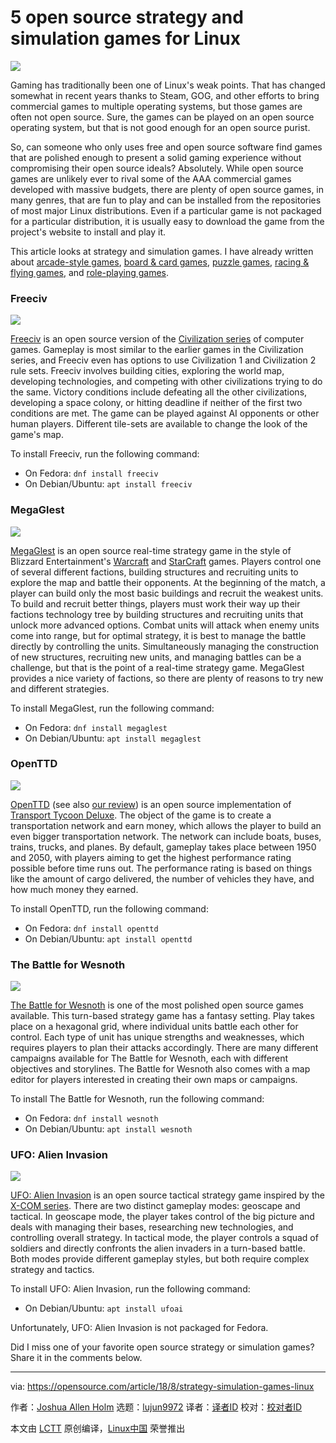 5 open source strategy and simulation games for Linux
======

![](https://opensource.com/sites/default/files/styles/image-full-size/public/lead-images/arcade_game_gaming.jpg?itok=84Rjk_32)

Gaming has traditionally been one of Linux's weak points. That has changed somewhat in recent years thanks to Steam, GOG, and other efforts to bring commercial games to multiple operating systems, but those games are often not open source. Sure, the games can be played on an open source operating system, but that is not good enough for an open source purist.

So, can someone who only uses free and open source software find games that are polished enough to present a solid gaming experience without compromising their open source ideals? Absolutely. While open source games are unlikely ever to rival some of the AAA commercial games developed with massive budgets, there are plenty of open source games, in many genres, that are fun to play and can be installed from the repositories of most major Linux distributions. Even if a particular game is not packaged for a particular distribution, it is usually easy to download the game from the project's website to install and play it.

This article looks at strategy and simulation games. I have already written about [arcade-style games][1], [board & card games][2], [puzzle games][3], [racing & flying games][4], and [role-playing games][5].

### Freeciv

![](https://opensource.com/sites/default/files/uploads/freeciv.png)

[Freeciv][6] is an open source version of the [Civilization series][7] of computer games. Gameplay is most similar to the earlier games in the Civilization series, and Freeciv even has options to use Civilization 1 and Civilization 2 rule sets. Freeciv involves building cities, exploring the world map, developing technologies, and competing with other civilizations trying to do the same. Victory conditions include defeating all the other civilizations, developing a space colony, or hitting deadline if neither of the first two conditions are met. The game can be played against AI opponents or other human players. Different tile-sets are available to change the look of the game's map.

To install Freeciv, run the following command:

  * On Fedora: `dnf install freeciv`
  * On Debian/Ubuntu: `apt install freeciv`



### MegaGlest

![](https://opensource.com/sites/default/files/uploads/megaglest.png)

[MegaGlest][8] is an open source real-time strategy game in the style of Blizzard Entertainment's [Warcraft][9] and [StarCraft][10] games. Players control one of several different factions, building structures and recruiting units to explore the map and battle their opponents. At the beginning of the match, a player can build only the most basic buildings and recruit the weakest units. To build and recruit better things, players must work their way up their factions technology tree by building structures and recruiting units that unlock more advanced options. Combat units will attack when enemy units come into range, but for optimal strategy, it is best to manage the battle directly by controlling the units. Simultaneously managing the construction of new structures, recruiting new units, and managing battles can be a challenge, but that is the point of a real-time strategy game. MegaGlest provides a nice variety of factions, so there are plenty of reasons to try new and different strategies.

To install MegaGlest, run the following command:

  * On Fedora: `dnf install megaglest`
  * On Debian/Ubuntu: `apt install megaglest`



### OpenTTD

![](https://opensource.com/sites/default/files/uploads/openttd.png)

[OpenTTD][11] (see also [our review][12]) is an open source implementation of [Transport Tycoon Deluxe][13]. The object of the game is to create a transportation network and earn money, which allows the player to build an even bigger transportation network. The network can include boats, buses, trains, trucks, and planes. By default, gameplay takes place between 1950 and 2050, with players aiming to get the highest performance rating possible before time runs out. The performance rating is based on things like the amount of cargo delivered, the number of vehicles they have, and how much money they earned.

To install OpenTTD, run the following command:

  * On Fedora: `dnf install openttd`
  * On Debian/Ubuntu: `apt install openttd`



### The Battle for Wesnoth

![](https://opensource.com/sites/default/files/uploads/the_battle_for_wesnoth.png)

[The Battle for Wesnoth][14] is one of the most polished open source games available. This turn-based strategy game has a fantasy setting. Play takes place on a hexagonal grid, where individual units battle each other for control. Each type of unit has unique strengths and weaknesses, which requires players to plan their attacks accordingly. There are many different campaigns available for The Battle for Wesnoth, each with different objectives and storylines. The Battle for Wesnoth also comes with a map editor for players interested in creating their own maps or campaigns.

To install The Battle for Wesnoth, run the following command:

  * On Fedora: `dnf install wesnoth`
  * On Debian/Ubuntu: `apt install wesnoth`



### UFO: Alien Invasion

![](https://opensource.com/sites/default/files/uploads/ufo_alien_invasion.png)

[UFO: Alien Invasion][15] is an open source tactical strategy game inspired by the [X-COM series][20]. There are two distinct gameplay modes: geoscape and tactical. In geoscape mode, the player takes control of the big picture and deals with managing their bases, researching new technologies, and controlling overall strategy. In tactical mode, the player controls a squad of soldiers and directly confronts the alien invaders in a turn-based battle. Both modes provide different gameplay styles, but both require complex strategy and tactics.

To install UFO: Alien Invasion, run the following command:

  * On Debian/Ubuntu: `apt install ufoai`



Unfortunately, UFO: Alien Invasion is not packaged for Fedora.

Did I miss one of your favorite open source strategy or simulation games? Share it in the comments below.

--------------------------------------------------------------------------------

via: https://opensource.com/article/18/8/strategy-simulation-games-linux

作者：[Joshua Allen Holm][a]
选题：[lujun9972](https://github.com/lujun9972)
译者：[译者ID](https://github.com/译者ID)
校对：[校对者ID](https://github.com/校对者ID)

本文由 [LCTT](https://github.com/LCTT/TranslateProject) 原创编译，[Linux中国](https://linux.cn/) 荣誉推出

[a]:https://opensource.com/users/holmja
[1]:https://opensource.com/article/18/1/arcade-games-linux
[2]:https://opensource.com/article/18/3/card-board-games-linux
[3]:https://opensource.com/article/18/6/puzzle-games-linux
[4]:https://opensource.com/article/18/7/racing-flying-games-linux
[5]:https://opensource.com/article/18/8/role-playing-games-linux
[6]:http://www.freeciv.org/
[7]:https://en.wikipedia.org/wiki/Civilization_(series)
[8]:https://megaglest.org/
[9]:https://en.wikipedia.org/wiki/Warcraft
[10]:https://en.wikipedia.org/wiki/StarCraft
[11]:https://www.openttd.org/
[12]:https://opensource.com/life/15/7/linux-game-review-openttd
[13]:https://en.wikipedia.org/wiki/Transport_Tycoon#Transport_Tycoon_Deluxe
[14]:https://www.wesnoth.org/
[15]:https://ufoai.org/
[16]:https://opensource.com/downloads/cheat-sheets?intcmp=7016000000127cYAAQ
[17]:https://opensource.com/alternatives?intcmp=7016000000127cYAAQ
[18]:https://opensource.com/tags/linux?intcmp=7016000000127cYAAQ
[19]:https://developers.redhat.com/cheat-sheets/advanced-linux-commands/?intcmp=7016000000127cYAAQ
[20]:https://en.wikipedia.org/wiki/X-COM
